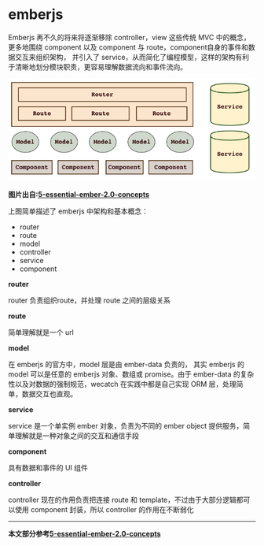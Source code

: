 # emberjs

Emberjs 再不久的将来将逐渐移除 controller，view 这些传统 MVC 中的概念，
更多地围绕 component 以及 component 与 route，component自身的事件和数据交互来组织架构，
并引入了 service，从而简化了编程模型，这样的架构有利于清晰地划分模块职责，更容易理解数据流向和事件流向。

![emberjs 2.0](img/2.0ar.png)

**图片出自:[5-essential-ember-2.0-concepts](http://emberigniter.com/5-essential-ember-2.0-concepts/)**

上图简单描述了 emberjs 中架构和基本概念：

- router
- route
- model
- controller
- service
- component


**router**

router 负责组织route，并处理 route 之间的层级关系

**route**

简单理解就是一个 url

**model**

在 emberjs 的官方中，model 层是由 ember-data 负责的，
其实 emberjs 的 model 可以是任意的 emberjs 对象、数组或 promise。由于 ember-data 的复杂性以及对数据的强制规范，wecatch 在实践中都是自己实现 ORM 层，处理简单，数据交互也直观。

**service**

service 是一个单实例 ember 对象，负责为不同的 ember object 提供服务，简单理解就是一种对象之间的交互和通信手段

**component**

具有数据和事件的 UI 组件

**controller**

controller 现在的作用负责把连接 route 和 template，不过由于大部分逻辑都可以使用 component 封装，所以 controller 的作用在不断弱化

----------

**本文部分参考[5-essential-ember-2.0-concepts](http://emberigniter.com/5-essential-ember-2.0-concepts/)**
